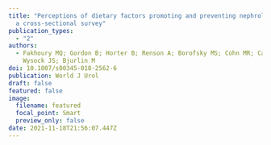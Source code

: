 ```yaml
---
title: "Perceptions of dietary factors promoting and preventing nephrolithiasis:
  a cross-sectional survey"
publication_types:
  - "2"
authors:
  - Fakhoury MQ; Gordon B; Horter B; Renson A; Borofsky MS; Cohn MR; Cabezon E;
    Wysock JS; Bjurlin M
doi: 10.1007/s00345-018-2562-6
publication: World J Urol
draft: false
featured: false
image:
  filename: featured
  focal_point: Smart
  preview_only: false
date: 2021-11-18T21:56:07.447Z
---
```

